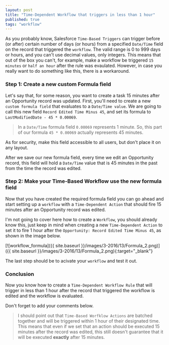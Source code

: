 ```yaml
---
layout: post
title: "Time-Dependent Workflow that triggers in less than 1 hour"
published: true
tags: "workflow"
---
```


As you probably know, Salesforce `Time-Based Triggers` can trigger before (or after) certain number of days (or hours) from a specified `Date/Time` field on the record that triggered the `workflow`. The valid range is 0 to 999 days or hours, and you can't use decimal values, only integers. This means that out of the box you can't, for example, make a workflow be triggered `15 minutes` or `half an hour` after the rule was evaulated. However, in case you really want to do something like this, there is a workaround.

### Step 1: Create a new custom Formula field

Let's say that, for some reason, you want to create a task 15 minutes after an Opportunity record was updated. First, you'll need to create a new `custom formula field` that evaluates to a `Date/Time value`. We are going to call this new field `Record Edited Time Minus 45`, and set its formula to `LastModifiedDate - 45 * 0.00069`.

> In a `Date/Time` formula field `0.00069` represents 1 minute. So, this part of our formula `45 * 0.00069` actually represents 45 minutes.

As for security, make this field accessible to all users, but don't place it on any layout.

After we save our new formula field, every time we edit an Opportunity record, this field will hold a `Date/Time` value that is 45 minutes in the past from the time the record was edited.

### Step 2: Make your Time-Based Workflow use the new formula field

Now that you have created the required formula field you can go ahead and start setting up a `workflow` with a `Time-Dependent Action` that should fire 15 minutes after an Opportunity record was edited.

I'm not going to cover here how to create a `Workflow`, you should already know this, just keep in mind when creating a new `Time-Dependent Action` to set it to fire 1 hour after the `Opportunity: Record Edited Time Minus 45`, as shown in the image below.

[![workflow_formula]({{ site.baseurl }}/images/3-2016/13/Formula_2.png)]({{ site.baseurl }}/images/3-2016/13/Formula_2.png){:target="_blank"}

The last step should be to acivate your `workflow` and test it out.

### Conclusion

Now you know how to create a `Time-Dependent Workflow Rule` that will trigger in less than 1 hour after the record that triggered the workflow is edited and the workflow is evaluated.

Don't forget to add your comments below.

> I should point out that `Time-Based Worfklow Actions` are batched together and will be triggered within 1 hour of their designated time. This means that even if we set that an action should be executed 15 minutes after the record was edited, this still doesn't guarantee that it will be executed **exactly** after 15 minutes.
